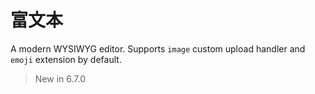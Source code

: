 # 富文本

A modern WYSIWYG editor. Supports `image` custom upload handler and `emoji` extension by default.

> New in 6.7.0
